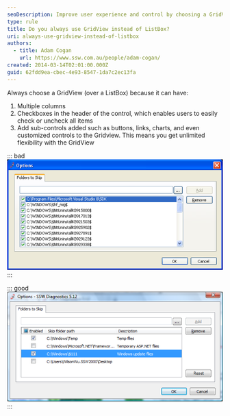 ```yaml
---
seoDescription: Improve user experience and control by choosing a GridView over a ListBox, offering multiple columns, header rows with checkable items, and sub-control customization
type: rule
title: Do you always use GridView instead of ListBox?
uri: always-use-gridview-instead-of-listbox
authors:
  - title: Adam Cogan
    url: https://www.ssw.com.au/people/adam-cogan/
created: 2014-03-14T02:01:00.000Z
guid: 62fdd9ea-cbec-4e93-8547-1da7c2ec13fa
---
```


Always choose a GridView (over a ListBox) because it can have:

<!--endintro-->

1. Multiple columns
2. Checkboxes in the header of the control, which enables users to easily check or uncheck all items
3. Add sub-controls added such as buttons, links, charts, and even customized controls to the Gridview. This means you get unlimited flexibility with the GridView

::: bad
![Figure: Bad example - No header rows and no checkbox to check or uncheck all items. None of this can be done with the ListView](datagridviewbad.png)
:::

::: good
![Figure: Good example - A header row and a checkbox to control all items, and multiple columns give users a richer experience. This can all be done using a GridView](datagridviewgood.png)
:::
